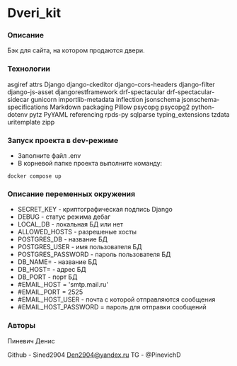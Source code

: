 # Dveri_kit

### Описание
Бэк для сайта, на котором продаются двери. 

### Технологии
asgiref
attrs
Django
django-ckeditor
django-cors-headers
django-filter
django-js-asset
djangorestframework
drf-spectacular
drf-spectacular-sidecar
gunicorn
importlib-metadata
inflection
jsonschema
jsonschema-specifications
Markdown
packaging
Pillow
psycopg
psycopg2
python-dotenv
pytz
PyYAML
referencing
rpds-py
sqlparse
typing_extensions
tzdata
uritemplate
zipp

### Запуск проекта в dev-режиме
- Заполните файл .env
- В корневой папке проекта выполните команду:
```
docker compose up 
```

### Описание переменных окружения
- SECRET_KEY - криптографическая подпись Django
- DEBUG - статус режима дебаг
- LOCAL_DB - локальная БД или нет
- ALLOWED_HOSTS - разрешеные хосты
- POSTGRES_DB - название БД
- POSTGRES_USER - имя пользователя БД
- POSTGRES_PASSWORD - пароль пользователя БД
- DB_NAME= - название БД
- DB_HOST= - адрес БД
- DB_PORT - порт БД
- #EMAIL_HOST = 'smtp.mail.ru'
- #EMAIL_PORT = 2525
- #EMAIL_HOST_USER - почта с которой отправляются сообщения
- #EMAIL_HOST_PASSWORD = пароль для отправки сообщений

### Авторы
Пиневич Денис


Github - Sined2904
Den2904@yandex.ru
TG - @PinevichD
